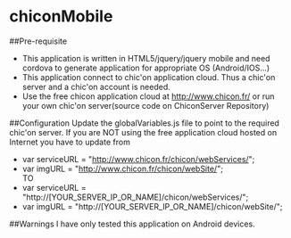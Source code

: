 # chiconMobile

##Pre-requisite
* This application is written in HTML5/jquery/jquery mobile and need cordova to generate application for appropriate OS (Android/IOS...)
* This application connect to chic'on application cloud. Thus a chic'on server and a chic'on account is needed.
* Use the free chicon application cloud at http://www.chicon.fr/ or run your own chic'on server(source code on ChiconServer Repository)

##Configuration
Update the globalVariables.js file to point to the required chic'on server.
If you are NOT using the free application cloud hosted on Internet you have to update from
* var serviceURL = "http://www.chicon.fr/chicon/webServices/";
* var imgURL = "http://www.chicon.fr/chicon/webSite/";   
TO
* var serviceURL = "http://[YOUR_SERVER_IP_OR_NAME]/chicon/webServices/";
* var imgURL = "http://[YOUR_SERVER_IP_OR_NAME]/chicon/webSite/";   


##Warnings
I have only tested this application on Android devices.
